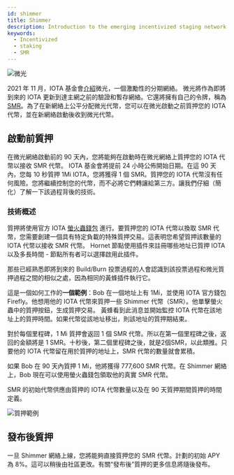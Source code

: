 ```yaml
---
id: shimmer
title: Shimmer
description: Introduction to the emerging incentivized staging network
keywords:
  - Incentivized
  - staking
  - SMR
---
```


![微光](/img/learn/future/shimmer.svg 'Click to see the full-size image.')

2021 年 11 月，IOTA 基金會[介紹](https://blog.iota.org/introducing-iota-staking/)微光，一個激勵性的分期網絡。 微光將作為即將到來的 IOTA 更新到達主網之前的驗證和暫存網絡。它還將擁有自己的令牌，稱為[SMR](https://shimmer.network/token)。為了在新網絡上公平分配微光代幣，您可以在微光啟動之前質押您的 IOTA 代幣，並在新網絡啟動後收到微光代幣。

## 啟動前質押

在微光網絡啟動前的 90 天內，您將能夠在啟動時在微光網絡上質押您的 IOTA 代幣以接收 SMR 代幣。 IOTA 基金會將提前 24 小時公佈開始日期。在這 90 天內，您每 10 秒質押 1Mi IOTA，您將獲得 1 個 SMR。質押您的 IOTA 代幣沒有任何風險。您將繼續控制您的代幣，而不必將它們轉讓給第三方。讓我們仔細（簡化）了解一下該過程背後的技術。

### 技術概述

質押將使用官方 IOTA [螢火蟲錢包](https://firefly.iota.org/) 進行。要質押您的 IOTA 代幣以換取 SMR 代幣，您需要創建一個具有特定負載的特殊質押交易。這表明您希望質押該數量的 IOTA 代幣以接收 SMR 代幣。 Hornet 節點使用插件來註冊哪些地址已質押 IOTA 以及多長時間 - 節點所有者可以選擇啟用此插件。

那些已經熟悉即將到來的 Build/Burn 投票過程的人會認識到該投票過程和微光質押過程之間的相似之處，因為相同的黃蜂插件執行它。

這是一個如何工作的**一個範例**：Bob 在一個地址上有 1Mi，並使用 IOTA 官方錢包 Firefly。他想用他的 IOTA 代幣來質押一些 Shimmer 代幣（SMR）。他單擊螢火蟲中的質押按鈕，生成質押交易。 黃蜂看到此消息並開始監控 IOTA 代幣在該地址上的質押時間。如果代幣從該地址移出，則該地址的質押期結束。

對於每個里程碑，1 Mi 質押會返回 1 個 SMR 代幣。所以在第一個里程碑之後，返回的金額將是 1 SMR。十秒後，第二個里程碑之後，就是2個SMR，以此類推。只要他的 IOTA 代幣留在用於質押的地址上，SMR 代幣的數量就會累積。

如果 Bob 在 90 天內質押 1 Mi，他將獲得 777,600 SMR 代幣。在 Shimmer 網絡上，Bob 現在可以使用螢火蟲錢包領取他的真實 SMR 代幣。

SMR 的初始代幣供應由質押的 IOTA 代幣數量以及在 90 天質押期間質押的時間定義。

![質押範例](/img/learn/future/staking_example.svg 'Click to see the full-size image.')

## 發布後質押

一旦 Shimmer 網絡上線，您將能夠直接質押您的 SMR 代幣。計劃的初始 APY 為 8%。這可以稍後由社區更改。有關“發布後”質押的更多信息將隨後發布。
